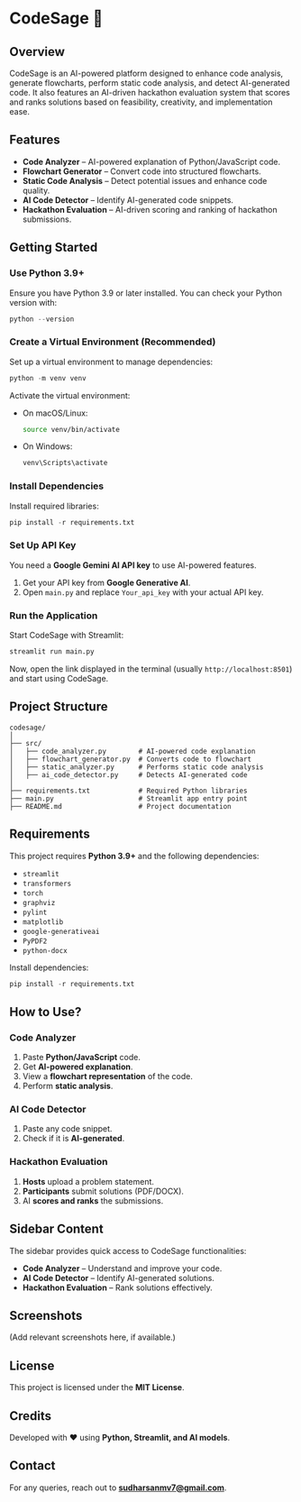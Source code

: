 # CodeSage 🚀

## Overview
CodeSage is an AI-powered platform designed to enhance code analysis, generate flowcharts, perform static code analysis, and detect AI-generated code. It also features an AI-driven hackathon evaluation system that scores and ranks solutions based on feasibility, creativity, and implementation ease.

## Features
- **Code Analyzer** – AI-powered explanation of Python/JavaScript code.
- **Flowchart Generator** – Convert code into structured flowcharts.
- **Static Code Analysis** – Detect potential issues and enhance code quality.
- **AI Code Detector** – Identify AI-generated code snippets.
- **Hackathon Evaluation** – AI-driven scoring and ranking of hackathon submissions.

## Getting Started

### Use Python 3.9+
Ensure you have Python 3.9 or later installed. You can check your Python version with:
```python
python --version
```

### Create a Virtual Environment (Recommended)
Set up a virtual environment to manage dependencies:
```python
python -m venv venv
```
Activate the virtual environment:
- On macOS/Linux:
  ```bash
  source venv/bin/activate
  ```
- On Windows:
  ```powershell
  venv\Scripts\activate
  ```

### Install Dependencies
Install required libraries:
```python
pip install -r requirements.txt
```

### Set Up API Key
You need a **Google Gemini AI API key** to use AI-powered features.
1. Get your API key from **Google Generative AI**.
2. Open `main.py` and replace `Your_api_key` with your actual API key.

### Run the Application
Start CodeSage with Streamlit:
```python
streamlit run main.py
```
Now, open the link displayed in the terminal (usually `http://localhost:8501`) and start using CodeSage.

## Project Structure
```
codesage/
│
├── src/
│   ├── code_analyzer.py        # AI-powered code explanation
│   ├── flowchart_generator.py  # Converts code to flowchart
│   ├── static_analyzer.py      # Performs static code analysis
│   ├── ai_code_detector.py     # Detects AI-generated code
│
├── requirements.txt            # Required Python libraries
├── main.py                     # Streamlit app entry point
├── README.md                   # Project documentation
```

## Requirements
This project requires **Python 3.9+** and the following dependencies:
- `streamlit`
- `transformers`
- `torch`
- `graphviz`
- `pylint`
- `matplotlib`
- `google-generativeai`
- `PyPDF2`
- `python-docx`

Install dependencies:
```python
pip install -r requirements.txt
```

## How to Use?
### Code Analyzer
1. Paste **Python/JavaScript** code.
2. Get **AI-powered explanation**.
3. View a **flowchart representation** of the code.
4. Perform **static analysis**.

### AI Code Detector
1. Paste any code snippet.
2. Check if it is **AI-generated**.

### Hackathon Evaluation
1. **Hosts** upload a problem statement.
2. **Participants** submit solutions (PDF/DOCX).
3. AI **scores and ranks** the submissions.

## Sidebar Content
The sidebar provides quick access to CodeSage functionalities:
- **Code Analyzer** – Understand and improve your code.
- **AI Code Detector** – Identify AI-generated solutions.
- **Hackathon Evaluation** – Rank solutions effectively.

## Screenshots
(Add relevant screenshots here, if available.)

## License
This project is licensed under the **MIT License**.

## Credits
Developed with ❤️ using **Python, Streamlit, and AI models**.

## Contact
For any queries, reach out to **sudharsanmv7@gmail.com**.
